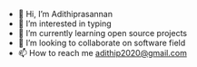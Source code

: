 - 👋 Hi, I’m Adithiprasannan
- 👀 I’m interested in typing 
- 🌱 I’m currently learning open source projects
- 💞️ I’m looking to collaborate on software field
- 📫 How to reach me adithip2020@gmail.com

<!---
Adithiprasannan/Adithiprasannan is a ✨ special ✨ repository because its `README.md` (this file) appears on your GitHub profile.
You can click the Preview link to take a look at your changes.
--->
